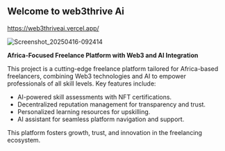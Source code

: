 ## Welcome to web3thrive Ai

https://web3thriveai.vercel.app/

![Screenshot_20250416-092414](https://github.com/user-attachments/assets/4962b36d-a3a0-4711-abc7-e8592613a90d)

**Africa-Focused Freelance Platform with Web3 and AI Integration**  

This project is a cutting-edge freelance platform tailored for Africa-based freelancers, combining Web3 technologies and AI to empower professionals of all skill levels. Key features include:  
- AI-powered skill assessments with NFT certifications.  
- Decentralized reputation management for transparency and trust.  
- Personalized learning resources for upskilling.  
- AI assistant for seamless platform navigation and support.  

This platform fosters growth, trust, and innovation in the freelancing ecosystem.  

